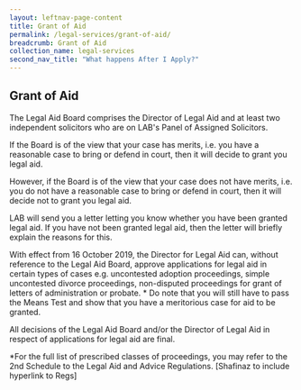 ```yaml
---
layout: leftnav-page-content
title: Grant of Aid
permalink: /legal-services/grant-of-aid/
breadcrumb: Grant of Aid
collection_name: legal-services
second_nav_title: "What happens After I Apply?"
---
```


Grant of Aid
---

The Legal Aid Board comprises the Director of Legal Aid and at least two independent solicitors who are on LAB's Panel of Assigned Solicitors.

If the Board is of the view that your case has merits, i.e. you have a reasonable case to bring or defend in court, then it will decide to grant you legal aid.

However, if the Board is of the view that your case does not have merits, i.e. you do not have a reasonable case to bring or defend in court, then it will decide not to grant you legal aid.

LAB will send you a letter letting you know whether you have been granted legal aid. If you have not been granted legal aid, then the letter will briefly explain the reasons for this. 

With effect from 16 October 2019, the Director for Legal Aid can, without reference to the Legal Aid Board, approve applications for legal aid in certain types of cases e.g. uncontested adoption proceedings, simple uncontested divorce proceedings, non-disputed proceedings for grant of letters of administration or probate. * Do note that you will still have to pass the Means Test and show that you have a meritorious case for aid to be granted. 

All decisions of the Legal Aid Board and/or the Director of Legal Aid in respect of applications for legal aid are final.

*For the full list of prescribed classes of proceedings, you may refer to the 2nd Schedule to the Legal Aid and Advice Regulations. [Shafinaz to include hyperlink to Regs]


